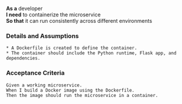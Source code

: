 **As a** developer  
**I need** to containerize the microservice  
**So that**  it can run consistently across different environments 
      
### Details and Assumptions
    * A Dockerfile is created to define the container. 
    * The container should include the Python runtime, Flask app, and dependencies.     

### Acceptance Criteria     
     
    Given a working microservice.
    When I build a Docker image using the Dockerfile.
    Then the image should run the microservice in a container.